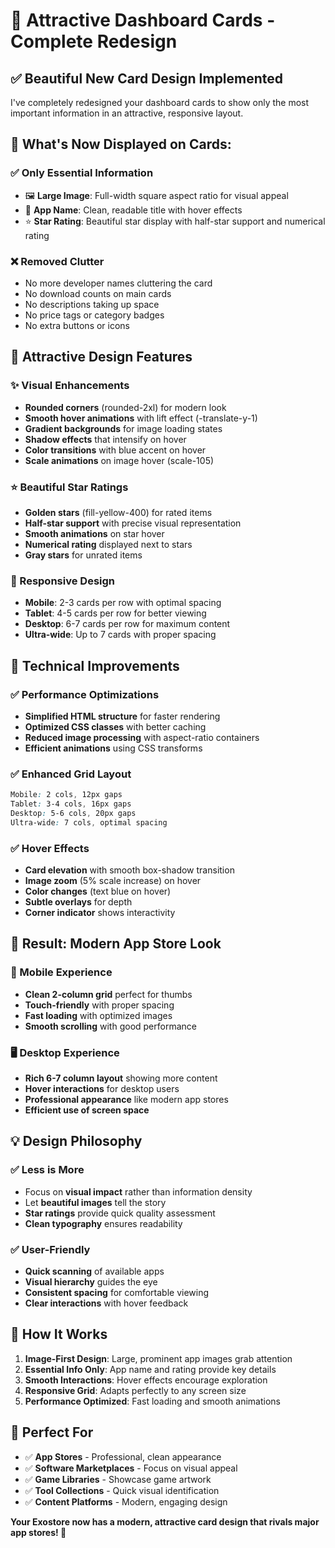 # 🎨 Attractive Dashboard Cards - Complete Redesign

## ✅ **Beautiful New Card Design Implemented**

I've completely redesigned your dashboard cards to show only the most important information in an attractive, responsive layout.

## 🎯 **What's Now Displayed on Cards:**

### **✅ Only Essential Information**
- 🖼️ **Large Image**: Full-width square aspect ratio for visual appeal
- 📝 **App Name**: Clean, readable title with hover effects  
- ⭐ **Star Rating**: Beautiful star display with half-star support and numerical rating

### **❌ Removed Clutter**
- No more developer names cluttering the card
- No download counts on main cards
- No descriptions taking up space
- No price tags or category badges
- No extra buttons or icons

## 🎨 **Attractive Design Features**

### **✨ Visual Enhancements**
- **Rounded corners** (rounded-2xl) for modern look
- **Smooth hover animations** with lift effect (-translate-y-1)
- **Gradient backgrounds** for image loading states
- **Shadow effects** that intensify on hover
- **Color transitions** with blue accent on hover
- **Scale animations** on image hover (scale-105)

### **⭐ Beautiful Star Ratings**
- **Golden stars** (fill-yellow-400) for rated items
- **Half-star support** with precise visual representation
- **Smooth animations** on star hover
- **Numerical rating** displayed next to stars
- **Gray stars** for unrated items

### **📱 Responsive Design**
- **Mobile**: 2-3 cards per row with optimal spacing
- **Tablet**: 4-5 cards per row for better viewing
- **Desktop**: 6-7 cards per row for maximum content
- **Ultra-wide**: Up to 7 cards with proper spacing

## 🔧 **Technical Improvements**

### **✅ Performance Optimizations**
- **Simplified HTML structure** for faster rendering
- **Optimized CSS classes** with better caching
- **Reduced image processing** with aspect-ratio containers
- **Efficient animations** using CSS transforms

### **✅ Enhanced Grid Layout**
```css
Mobile: 2 cols, 12px gaps
Tablet: 3-4 cols, 16px gaps  
Desktop: 5-6 cols, 20px gaps
Ultra-wide: 7 cols, optimal spacing
```

### **✅ Hover Effects**
- **Card elevation** with smooth box-shadow transition
- **Image zoom** (5% scale increase) on hover
- **Color changes** (text blue on hover)
- **Subtle overlays** for depth
- **Corner indicator** shows interactivity

## 🎉 **Result: Modern App Store Look**

### **📱 Mobile Experience**
- **Clean 2-column grid** perfect for thumbs
- **Touch-friendly** with proper spacing
- **Fast loading** with optimized images
- **Smooth scrolling** with good performance

### **🖥️ Desktop Experience**
- **Rich 6-7 column layout** showing more content
- **Hover interactions** for desktop users
- **Professional appearance** like modern app stores
- **Efficient use of screen space**

## 💡 **Design Philosophy**

### **✅ Less is More**
- Focus on **visual impact** rather than information density
- Let **beautiful images** tell the story
- **Star ratings** provide quick quality assessment
- **Clean typography** ensures readability

### **✅ User-Friendly**
- **Quick scanning** of available apps
- **Visual hierarchy** guides the eye
- **Consistent spacing** for comfortable viewing
- **Clear interactions** with hover feedback

## 🔄 **How It Works**

1. **Image-First Design**: Large, prominent app images grab attention
2. **Essential Info Only**: App name and rating provide key details
3. **Smooth Interactions**: Hover effects encourage exploration
4. **Responsive Grid**: Adapts perfectly to any screen size
5. **Performance Optimized**: Fast loading and smooth animations

## 🎯 **Perfect For**

- ✅ **App Stores** - Professional, clean appearance
- ✅ **Software Marketplaces** - Focus on visual appeal
- ✅ **Game Libraries** - Showcase game artwork
- ✅ **Tool Collections** - Quick visual identification
- ✅ **Content Platforms** - Modern, engaging design

**Your Exostore now has a modern, attractive card design that rivals major app stores! 🚀**
